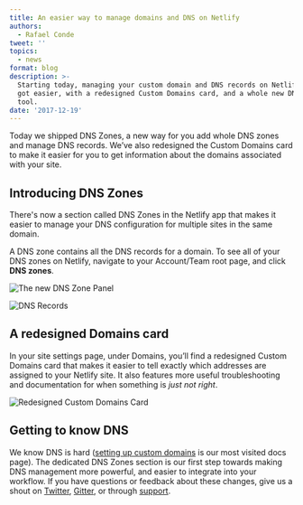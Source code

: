 ```yaml
---
title: An easier way to manage domains and DNS on Netlify
authors:
  - Rafael Conde
tweet: ''
topics:
  - news
format: blog
description: >-
  Starting today, managing your custom domain and DNS records on Netlify just
  got easier, with a redesigned Custom Domains card, and a whole new DNS zones
  tool.
date: '2017-12-19'
---
```


Today we shipped DNS Zones, a new way for you add whole DNS zones and manage DNS
records. We’ve also redesigned the Custom Domains card to make it easier for you
to get information about the domains associated with your site.

## Introducing DNS Zones

There's now a section called DNS Zones in the Netlify app that makes it easier to
manage your DNS configuration for multiple sites in the same domain.

A DNS zone contains all the DNS records for a domain. To see all of your DNS
zones on Netlify, navigate to your Account/Team root page, and click **DNS
zones**.

![The new DNS Zone Panel](/img/blog/domains-dns-zones@2x.png)

![DNS Records](/img/blog/domains-dns-settings@2x.png)

## A redesigned Domains card

In your site settings page, under Domains, you’ll find a redesigned Custom
Domains card that makes it easier to tell exactly which addresses are assigned
to your Netlify site. It also features more useful troubleshooting and
documentation for when something is _just not right_.

![Redesigned Custom Domains Card](/img/blog/domains-settings@2x.png)

## Getting to know DNS

We know DNS is hard
([setting up custom domains](https://www.netlify.com/docs/custom-domains/) is
our most visited docs page). The dedicated DNS Zones section is our first step
towards making DNS management more powerful, and easier to integrate into your
workflow. If you have questions or feedback about these changes, give us a shout
on [Twitter](https://twitter.com/netlify),
[Gitter](https://gitter.im/netlify/community), or through
[support](https://www.netlify.com/support/).
